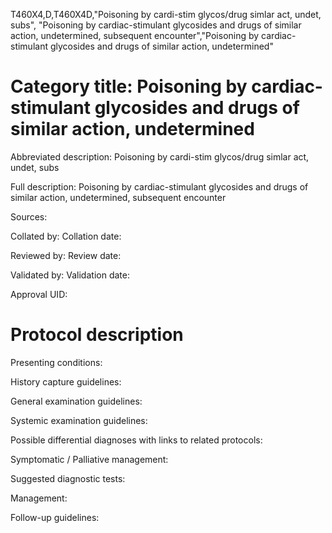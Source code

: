 T460X4,D,T460X4D,"Poisoning by cardi-stim glycos/drug simlar act, undet, subs", "Poisoning by cardiac-stimulant glycosides and drugs of similar action, undetermined, subsequent encounter","Poisoning by cardiac-stimulant glycosides and drugs of similar action, undetermined"
# Category title: Poisoning by cardiac-stimulant glycosides and drugs of similar action, undetermined

Abbreviated description: Poisoning by cardi-stim glycos/drug simlar act, undet, subs

Full description: Poisoning by cardiac-stimulant glycosides and drugs of similar action, undetermined, subsequent encounter

Sources:

Collated by:
Collation date:

Reviewed by:
Review date:

Validated by:
Validation date:

Approval UID:

# Protocol description

Presenting conditions:

History capture guidelines:

General examination guidelines:

Systemic examination guidelines:

Possible differential diagnoses with links to related protocols:

Symptomatic / Palliative management:

Suggested diagnostic tests:

Management:

Follow-up guidelines:
